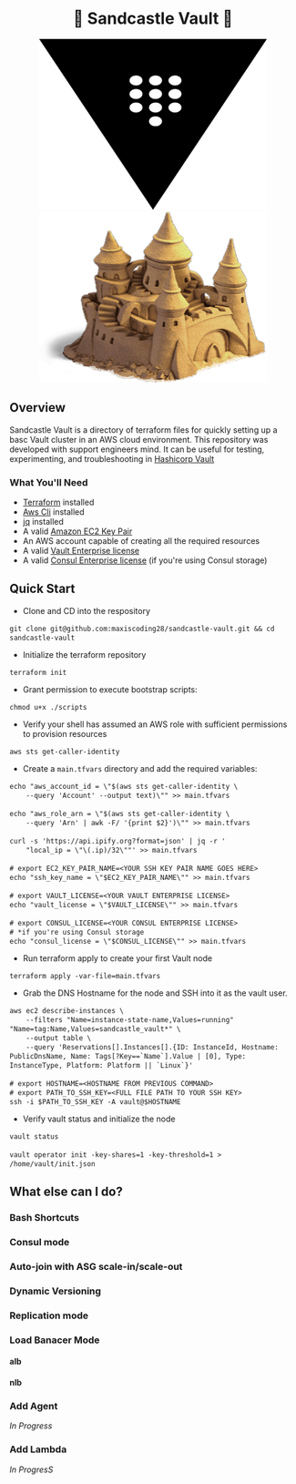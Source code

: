 <h1 align="center"> 🏰 Sandcastle Vault 🔑</h1>
<p align="center">
<img src="./assets/vault.svg" alt="sand-castle" width=400 height=300>
<img src="./assets/sandcastle.png" alt="sand-castle" width=400 height=300>
</p>

## Overview
Sandcastle Vault is a directory of terraform files for quickly setting up a basc Vault cluster in an AWS cloud environment.
This repository was developed with support engineers mind. It can be useful for testing, experimenting, and troubleshooting in [Hashicorp Vault](https://www.vaultproject.io/)

### What You'll Need
- [Terraform](https://developer.hashicorp.com/terraform/downloads) installed
- [Aws Cli](https://docs.aws.amazon.com/cli/latest/userguide/getting-started-install.html) installed
- [jq](https://stedolan.github.io/jq/) installed
- A valid [Amazon EC2 Key Pair](https://docs.aws.amazon.com/AWSEC2/latest/UserGuide/create-key-pairs.html)
- An AWS account capable of creating all the required resources
- A valid [Vault Enterprise license](https://developer.hashicorp.com/vault/docs/enterprise)
- A valid [Consul Enterprise license](https://developer.hashicorp.com/consul/docs/enterprise) (if you're using Consul storage)

## Quick Start
- Clone and CD into the respository
```
git clone git@github.com:maxiscoding28/sandcastle-vault.git && cd sandcastle-vault
```
- Initialize the terraform repository
```
terraform init
```
- Grant permission to execute bootstrap scripts:
```
chmod u+x ./scripts
```
- Verify your shell has assumed an AWS role with sufficient permissions to provision resources
```
aws sts get-caller-identity
```
- Create a `main.tfvars` directory and add the required variables:
```
echo "aws_account_id = \"$(aws sts get-caller-identity \
    --query 'Account' --output text)\"" >> main.tfvars

echo "aws_role_arn = \"$(aws sts get-caller-identity \
    --query 'Arn' | awk -F/ '{print $2}')\"" >> main.tfvars

curl -s 'https://api.ipify.org?format=json' | jq -r '
    "local_ip = \"\(.ip)/32\""' >> main.tfvars

# export EC2_KEY_PAIR_NAME=<YOUR SSH KEY PAIR NAME GOES HERE>
echo "ssh_key_name = \"$EC2_KEY_PAIR_NAME\"" >> main.tfvars

# export VAULT_LICENSE=<YOUR VAULT ENTERPRISE LICENSE>
echo "vault_license = \"$VAULT_LICENSE\"" >> main.tfvars

# export CONSUL_LICENSE=<YOUR CONSUL ENTERPRISE LICENSE>
# *if you're using Consul storage
echo "consul_license = \"$CONSUL_LICENSE\"" >> main.tfvars
```
- Run terraform apply to create your first Vault node
```
terraform apply -var-file=main.tfvars
```
- Grab the  DNS Hostname for the node and SSH into it as the vault user.
```
aws ec2 describe-instances \
    --filters "Name=instance-state-name,Values=running" "Name=tag:Name,Values=sandcastle_vault*" \
    --output table \
    --query 'Reservations[].Instances[].{ID: InstanceId, Hostname: PublicDnsName, Name: Tags[?Key==`Name`].Value | [0], Type: InstanceType, Platform: Platform || `Linux`}'

# export HOSTNAME=<HOSTNAME FROM PREVIOUS COMMAND>
# export PATH_TO_SSH_KEY=<FULL FILE PATH TO YOUR SSH KEY>
ssh -i $PATH_TO_SSH_KEY -A vault@$HOSTNAME
```

- Verify vault status and initialize the node
```
vault status

vault operator init -key-shares=1 -key-threshold=1 > /home/vault/init.json
```

## What else can I do?
### Bash Shortcuts
### Consul mode
### Auto-join with ASG scale-in/scale-out
### Dynamic Versioning
### Replication mode
### Load Banacer Mode
#### alb
#### nlb
### Add Agent
_In Progress_
### Add Lambda
_In ProgresS_
